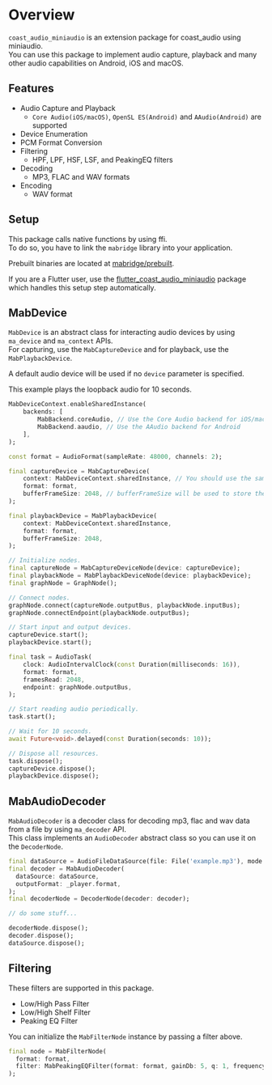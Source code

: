 # Overview

`coast_audio_miniaudio` is an extension package for coast_audio using miniaudio.\
You can use this package to implement audio capture, playback and many other audio capabilities on Android, iOS and macOS.

## Features

- Audio Capture and Playback
  - `Core Audio(iOS/macOS)`, `OpenSL ES(Android)` and `AAudio(Android)` are supported
- Device Enumeration
- PCM Format Conversion
- Filtering
  - HPF, LPF, HSF, LSF, and PeakingEQ filters
- Decoding
  - MP3, FLAC and WAV formats
- Encoding
  - WAV format

## Setup

This package calls native functions by using ffi.\
To do so, you have to link the `mabridge` library into your application.

Prebuilt binaries are located at [mabridge/prebuilt](https://github.com/SKKbySSK/coast_audio/tree/main/packages/coast_audio_miniaudio/mabridge/prebuilt).

If you are a Flutter user, use the [flutter_coast_audio_miniaudio](https://github.com/SKKbySSK/coast_audio/tree/main/packages/flutter_coast_audio_miniaudio) package which handles this setup step automatically.

## MabDevice

`MabDevice` is an abstract class for interacting audio devices by using `ma_device` and `ma_context` APIs.\
For capturing, use the `MabCaptureDevice` and for playback, use the `MabPlaybackDevice`.

A default audio device will be used if no `device` parameter is specified.

This example plays the loopback audio for 10 seconds.
```dart
MabDeviceContext.enableSharedInstance(
    backends: [
        MabBackend.coreAudio, // Use the Core Audio backend for iOS/macOS
        MabBackend.aaudio, // Use the AAudio backend for Android
    ],
);

const format = AudioFormat(sampleRate: 48000, channels: 2);

final captureDevice = MabCaptureDevice(
    context: MabDeviceContext.sharedInstance, // You should use the same device context on all MabDevice instances.
    format: format,
    bufferFrameSize: 2048, // bufferFrameSize will be used to store the captured data. For low-latency use cases, set this field to smaller size.
);

final playbackDevice = MabPlaybackDevice(
    context: MabDeviceContext.sharedInstance,
    format: format,
    bufferFrameSize: 2048,
);

// Initialize nodes.
final captureNode = MabCaptureDeviceNode(device: captureDevice);
final playbackNode = MabPlaybackDeviceNode(device: playbackDevice);
final graphNode = GraphNode();

// Connect nodes.
graphNode.connect(captureNode.outputBus, playbackNode.inputBus);
graphNode.connectEndpoint(playbackNode.outputBus);

// Start input and output devices.
captureDevice.start();
playbackDevice.start();

final task = AudioTask(
    clock: AudioIntervalClock(const Duration(milliseconds: 16)),
    format: format,
    framesRead: 2048,
    endpoint: graphNode.outputBus,
);

// Start reading audio periodically.
task.start();

// Wait for 10 seconds.
await Future<void>.delayed(const Duration(seconds: 10));

// Dispose all resources.
task.dispose();
captureDevice.dispose();
playbackDevice.dispose();
```

## MabAudioDecoder

`MabAudioDecoder` is a decoder class for decoding mp3, flac and wav data from a file by using `ma_decoder` API.\
This class implements an `AudioDecoder` abstract class so you can use it on the `DecoderNode`.

```dart
final dataSource = AudioFileDataSource(file: File('example.mp3'), mode: FileMode.read);
final decoder = MabAudioDecoder(
  dataSource: dataSource,
  outputFormat: _player.format,
);
final decoderNode = DecoderNode(decoder: decoder);

// do some stuff...

decoderNode.dispose();
decoder.dispose();
dataSource.dispose();
```

## Filtering

These filters are supported in this package.

- Low/High Pass Filter
- Low/High Shelf Filter
- Peaking EQ Filter

You can initialize the `MabFilterNode` instance by passing a filter above.

```dart
final node = MabFilterNode(
  format: format,
  filter: MabPeakingEQFilter(format: format, gainDb: 5, q: 1, frequency: 1000),
);
```
